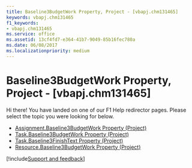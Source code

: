 ```yaml
---
title: Baseline3BudgetWork Property, Project - [vbapj.chm131465]
keywords: vbapj.chm131465
f1_keywords:
- vbapj.chm131465
ms.service: office
ms.assetid: 13cf4fd7-e364-41b7-9049-85b16fec780a
ms.date: 06/08/2017
ms.localizationpriority: medium
---
```



# Baseline3BudgetWork Property, Project - [vbapj.chm131465]

Hi there! You have landed on one of our F1 Help redirector pages. Please select the topic you were looking for below.

- [Assignment.Baseline3BudgetWork Property (Project)](https://msdn.microsoft.com/library/2bc8234e-bb10-0f46-ad88-797755318319%28Office.15%29.aspx)
- [Task.Baseline3BudgetWork Property (Project)](https://msdn.microsoft.com/library/f5496f13-7cf0-1be3-8897-91c60f23d761%28Office.15%29.aspx)
- [Task.Baseline3FinishText Property (Project)](https://msdn.microsoft.com/library/126eecb3-bcfb-72c9-5da6-a54795b66f4d%28Office.15%29.aspx)
- [Resource.Baseline3BudgetWork Property (Project)](https://msdn.microsoft.com/library/3c973ee1-585f-af95-a61f-fdabf412fdd2%28Office.15%29.aspx)

[!include[Support and feedback](~/includes/feedback-boilerplate.md)]